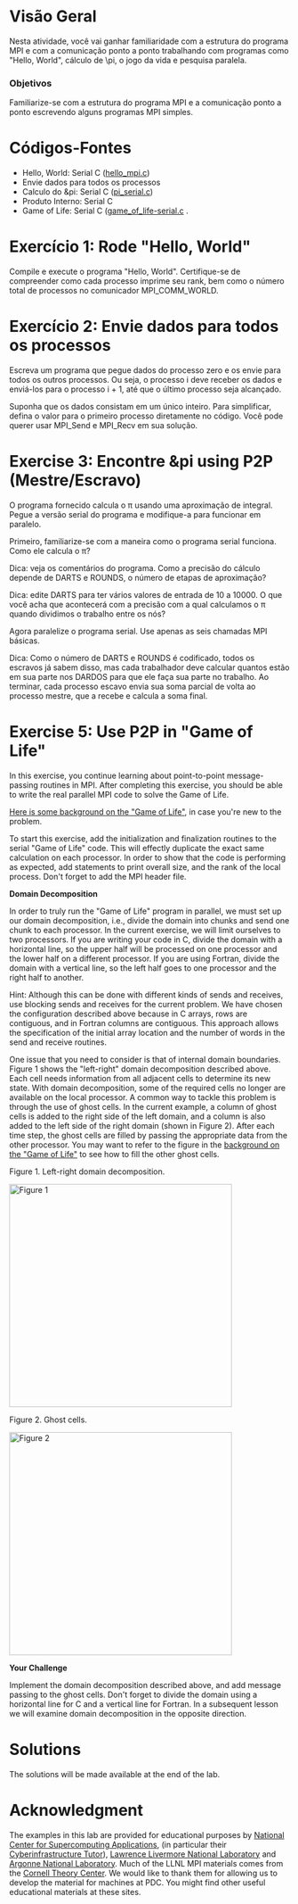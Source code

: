 
# Visão Geral

Nesta atividade, você vai ganhar familiaridade com a estrutura do programa MPI e com a comunicação ponto a ponto trabalhando com programas como "Hello, World", cálculo de \pi, o jogo da vida e pesquisa paralela.

### Objetivos

Familiarize-se com a estrutura do programa MPI e a comunicação ponto a ponto escrevendo alguns programas MPI simples.

# Códigos-Fontes

- Hello, World: Serial C ([hello_mpi.c](hello_mpi.c))
- Envie dados para todos os processos 
- Calculo do &pi: Serial C  ([pi_serial.c](pi_serial.c))
- Produto Interno: Serial C
- Game of Life: Serial C  ([game_of_life-serial.c](game_of_life-serial.c) 
.
# Exercício 1: Rode "Hello, World"

Compile  e execute o programa "Hello, World". Certifique-se de compreender como cada processo imprime seu rank, bem como o número total de processos no comunicador MPI_COMM_WORLD.


# Exercício 2: Envie dados para todos os processos

Escreva um programa que pegue dados do processo zero e os envie para todos os outros processos. Ou seja, o processo i deve receber os dados e enviá-los para o processo i + 1, até que o último processo seja alcançado.

Suponha que os dados consistam em um único inteiro. Para simplificar, defina o valor para o primeiro processo diretamente no código. Você pode querer usar MPI_Send e MPI_Recv em sua solução.


# Exercise 3: Encontre &pi using P2P (Mestre/Escravo)

O programa fornecido calcula o &pi; usando uma aproximação de integral. Pegue a versão serial do programa e modifique-a para funcionar em paralelo.

Primeiro, familiarize-se com a maneira como o programa serial funciona. Como ele calcula o &pi;?

Dica: veja os comentários do programa. Como a precisão do cálculo depende de DARTS e ROUNDS, o número de etapas de aproximação?


Dica: edite DARTS para ter vários valores de entrada de 10 a 10000. 
O que você acha que acontecerá com a precisão com a qual calculamos o &pi; quando dividimos o trabalho entre os nós?

Agora paralelize o programa serial. Use apenas as seis chamadas MPI básicas.

Dica: Como o número de DARTS e ROUNDS é codificado, todos os escravos já sabem disso, mas cada trabalhador deve calcular quantos estão em sua parte nos DARDOS para que ele faça sua parte no trabalho. Ao terminar, cada processo escavo envia sua soma parcial de volta ao processo mestre, que a recebe e calcula a soma final. 


# Exercise 5: Use P2P in "Game of Life"

In this exercise, you continue learning about point-to-point message-passing routines in MPI.
After completing this exercise, you should be able to write the real parallel MPI code to solve the Game of Life.

[Here is some background on the "Game of Life"](Game_of_life.md), in case you're new to the problem.

To start this exercise, add the initialization and finalization routines to the serial "Game of Life" code. This will effectly duplicate the exact same calculation on each processor. In order to show that the code is performing as expected, add statements to print overall size, and the rank of the local process. Don't forget to add the MPI header file.


**Domain Decomposition**

In order to truly run the "Game of Life" program in parallel, we must set up our domain decomposition, i.e., divide the domain into chunks and send one chunk to each processor. In the current exercise, we will limit ourselves to two processors. If you are writing your code in C, divide the domain with a horizontal line, so the upper half will be processed on one processor and the lower half on a different processor. If you are using Fortran, divide the domain with a vertical line, so the left half goes to one processor and the right half to another.

Hint: Although this can be done with different kinds of sends and receives, use blocking sends and receives for the current problem. We have chosen the configuration described above because in C arrays, rows are contiguous, and in Fortran columns are contiguous. This approach allows the specification of the initial array location and the number of words in the send and receive routines.

One issue that you need to consider is that of internal domain boundaries. Figure 1 shows the "left-right" domain decomposition described above. Each cell needs information from all adjacent cells to determine its new state. With domain decomposition, some of the required cells no longer are available on the local processor. A common way to tackle this problem is through the use of ghost cells. In the current example, a column of ghost cells is added to the right side of the left domain, and a column is also added to the left side of the right domain (shown in Figure 2). After each time step, the ghost cells are filled by passing the appropriate data from the other processor. You may want to refer to the figure in the 
[background on the "Game of Life"](Game_of_life.md) to see how to fill the other ghost cells.

Figure 1. Left-right domain decomposition.

<img src="lr_decomp.jpg" alt="Figure 1" width="400px"/>

Figure 2. Ghost cells.

<img src="ghost.jpg" alt="Figure 2" width="400px"/>


**Your Challenge**

Implement the domain decomposition described above, and add message passing to the ghost cells. Don't forget to divide the domain using a horizontal line for C and a vertical line for Fortran. In a subsequent lesson we will examine domain decomposition in the opposite direction.


# Solutions

The solutions will be made available at the end of the lab.

# Acknowledgment

The examples in this lab are provided for educational purposes by 
[National Center for Supercomputing Applications](http://www.ncsa.illinois.edu/), 
(in particular their [Cyberinfrastructure Tutor](http://www.citutor.org/)), 
[Lawrence Livermore National Laboratory](https://computing.llnl.gov/) and 
[Argonne National Laboratory](http://www.mcs.anl.gov/). Much of the LLNL MPI materials comes from the 
[Cornell Theory Center](http://www.cac.cornell.edu/). 
We would like to thank them for allowing us to develop the material for machines at PDC. 
You might find other useful educational materials at these sites.
